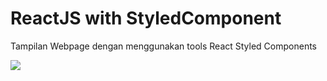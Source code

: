 
# ReactJS with StyledComponent

Tampilan Webpage dengan menggunakan tools React Styled Components

<img src="assets/ss.png">
